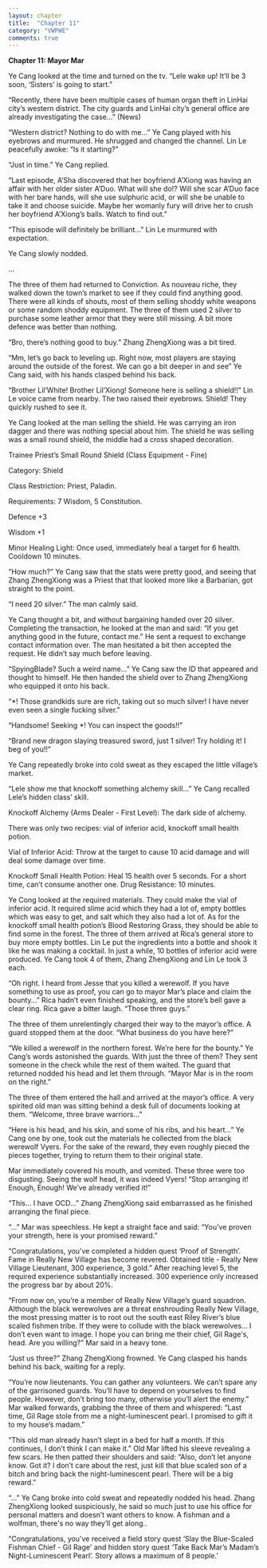 ```yaml
---
layout: chapter
title:  "Chapter 11"
category: "VWPWE"
comments: true
---
```


**Chapter 11: Mayor Mar**

Ye Cang looked at the time and turned on the tv. “Lele wake up! It’ll be 3 soon, ‘Sisters’ is going to start.”

“Recently, there have been multiple cases of human organ theft in LinHai city’s western district. The city guards and LinHai city’s general office are already investigating the case…” (News)  

“Western district? Nothing to do with me…” Ye Cang played with his eyebrows and murmured. He shrugged and changed the channel. Lin Le peacefully awoke: “Is it starting?”

“Just in time.” Ye Cang replied.

“Last episode, A’Sha discovered that her boyfriend A’Xiong was having an affair with her older sister A’Duo. What will she do!? Will she scar A’Duo face with her bare hands, will she use sulphuric acid, or will she be unable to take it and choose suicide. Maybe her womanly fury will drive her to crush her boyfriend A’Xiong’s balls. Watch to find out.”

“This episode will definitely be brilliant…” Lin Le murmured with expectation.

Ye Cang slowly nodded.

...

The three of them had returned to Conviction. As nouveau riche, they walked down the town’s market to see if they could find anything good. There were all kinds of shouts, most of them selling shoddy white weapons or some random shoddy equipment. The three of them used 2 silver to purchase some leather armor that they were still missing. A bit more defence was better than nothing. 

“Bro, there’s nothing good to buy.” Zhang ZhengXiong was a bit tired.

“Mm, let’s go back to leveling up. Right now, most players are staying around the outside of the forest. We can go a bit deeper in and see” Ye Cang said, with his hands clasped behind his back.

“Brother Lil’White! Brother Lil’Xiong! Someone here is selling a shield!!” Lin Le voice came from nearby. The two raised their eyebrows. Shield! They quickly rushed to see it.

Ye Cang looked at the man selling the shield. He was carrying an iron dagger and there was nothing special about him. The shield he was selling was a small round shield, the middle had a cross shaped decoration. 

Trainee Priest’s Small Round Shield (Class Equipment - Fine)

Category: Shield

Class Restriction: Priest, Paladin.

Requirements: 7 Wisdom, 5 Constitution.

Defence +3

Wisdom +1

Minor Healing Light: Once used, immediately heal a target for 6 health. Cooldown 10 minutes.

“How much?” Ye Cang saw that the stats were pretty good, and seeing that Zhang ZhengXiong was a Priest that that looked more like a Barbarian, got straight to the point.

“I need 20 silver.” The man calmly said.

Ye Cang thought a bit, and without bargaining handed over 20 silver. Completing the transaction, he looked at the man and said: “If you get anything good in the future, contact me.” He sent a request to exchange contact information over. The man hesitated a bit then accepted the request. He didn’t say much before leaving.  

“SpyingBlade? Such a weird name…” Ye Cang saw the ID that appeared and thought to himself. He then handed the shield over to Zhang ZhengXiong who equipped it onto his back.

“*! Those grandkids sure are rich, taking out so much silver! I have never even seen a single fucking silver.”

“Handsome! Seeking *! You can inspect the goods!!”

“Brand new dragon slaying treasured sword, just 1 silver! Try holding it! I beg of you!!”

Ye Cang repeatedly broke into cold sweat as they escaped the little village’s market.

“Lele show me that knockoff something alchemy skill…” Ye Cang recalled Lele’s hidden class’ skill.

Knockoff Alchemy (Arms Dealer - First Level): The dark side of alchemy.

There was only two recipes: vial of inferior acid, knockoff small health potion.

Vial of Inferior Acid: Throw at the target to cause 10 acid damage and will deal some damage over time.

Knockoff Small Health Potion: Heal 15 health over 5 seconds. For a short time, can’t consume another one. Drug Resistance: 10 minutes.

Ye Cong looked at the required materials. They could make the vial of inferior acid. It required slime acid which they had a lot of, empty bottles which was easy to get, and salt which they also had a lot of. As for the knockoff small health potion’s Blood Restoring Grass, they should be able to find some in the forest. The three of them arrived at Rica’s general store to buy more empty bottles. Lin Le put the ingredients into a bottle and shook it like he was making a cocktail. In just a while, 10 bottles of inferior acid were produced. Ye Cang took 4 of them, Zhang ZhengXiong and Lin Le took 3 each.

“Oh right. I heard from Jesse that you killed a werewolf. If you have something to use as proof, you can go to mayor Mar’s place and claim the bounty…” Rica hadn’t even finished speaking, and the store’s bell gave a clear ring. Rica gave a bitter laugh. “Those three guys.”

The three of them unrelentingly charged their way to the mayor’s office. A guard stopped them at the door. “What business do you have here?”

“We killed a werewolf in the northern forest. We’re here for the bounty.” Ye Cang’s words astonished the guards. With just the three of them? They sent someone in the check while the rest of them waited. The guard that returned nodded his head and let them through. “Mayor Mar is in the room on the right.”

The three of them entered the hall and arrived at the mayor’s office. A very spirited old man was sitting behind a desk full of documents looking at them. “Welcome, three brave warriors...”

“Here is his head, and his skin, and some of his ribs, and his heart…” Ye Cang one by one, took out the materials he collected from the black werewolf Vyers. For the sake of the reward, they even roughly pieced the pieces together, trying to return them to their original state.

Mar immediately covered his mouth, and vomited. These three were too disgusting. Seeing the wolf head, it was indeed Vyers! “Stop arranging it! Enough, Enough! We’ve already verified it!”

“This… I have OCD…” Zhang ZhengXiong said embarrassed as he finished arranging the final piece. 

“...” Mar was speechless. He kept a straight face and said: “You’ve proven your strength, here is your promised reward.”

“Congratulations, you’ve completed a hidden quest ‘Proof of Strength’. Fame in Really New Village has become revered. Obtained title - Really New Village Lieutenant, 300 experience, 3 gold.” After reaching level 5, the required experience substantially increased. 300 experience only increased the progress bar by about 20%.

“From now on, you’re a member of Really New Village’s guard squadron. Although the black werewolves are a threat enshrouding Really New Village, the most pressing matter is to root out the south east Riley River’s blue scaled fishmen tribe. If they were to collude with the black werewolves… I don’t even want to image. I hope you can bring me their chief, Gil Rage's, head. Are you willing?” Mar said in a heavy tone.

“Just us three?” Zhang ZhengXiong frowned. Ye Cang clasped his hands behind his back, waiting for a reply.

“You’re now lieutenants. You can gather any volunteers. We can’t spare any of the garrisoned guards. You’ll have to depend on yourselves to find people. However, don’t bring too many, otherwise you’ll alert the enemy.” Mar walked forwards, grabbing the three of them and whispered: “Last time, Gil Rage stole from me a night-luminescent pearl. I promised to gift it to my house’s madam.”

“This old man already hasn’t slept in a bed for half a month. If this continues, I don’t think I can make it.” Old Mar lifted his sleeve revealing a few scars. He then patted their shoulders and said: “Also, don’t let anyone know. Got it? I don’t care about the rest, just kill that blue scaled son of a bitch and bring back the night-luminescent pearl. There will be a big reward.”

“...” Ye Cang broke into cold sweat and repeatedly nodded his head. Zhang ZhengXiong looked suspiciously, he said so much just to use his office for personal matters and doesn’t want others to know. A fishman and a wolfman, there's no way they’ll get along..

“Congratulations, you’ve received a field story quest ‘Slay the Blue-Scaled Fishman Chief - Gil Rage' and hidden story quest ‘Take Back Mar’s Madam’s Night-Luminescent Pearl’. Story allows a maximum of 8 people.’